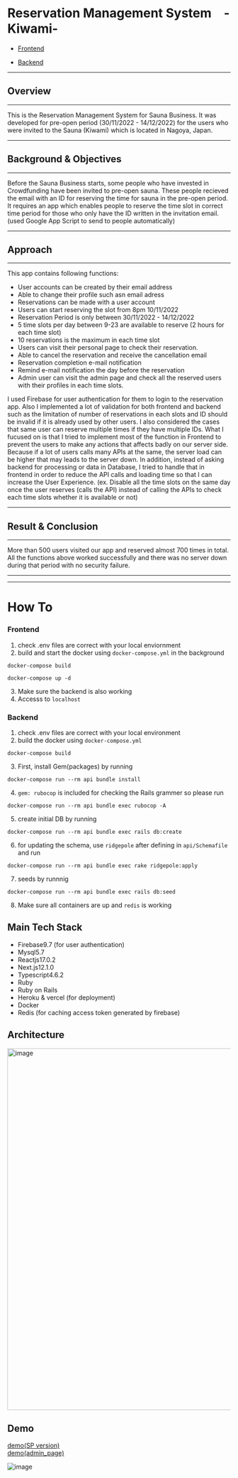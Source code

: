 # Reservation Management System　-Kiwami-

- [Frontend](https://github.com/tinaba96/kiwami/tree/master/kiwami-frontend)

- [Backend](https://github.com/tinaba96/kiwami/tree/master/kiwami-backend)

- - -
## Overview
- - -
This is the Reservation Management System for Sauna Business. It was developed for pre-open period (30/11/2022 - 14/12/2022) for the users who were invited to the Sauna (Kiwami) which is located in Nagoya, Japan.


- - -
## Background & Objectives
- - - 
Before the Sauna Business starts, some people who have invested in Crowdfunding have been invited to pre-open sauna. These people recieved the email with an ID for reserving the time for sauna in the pre-open period.
It requires an app which enables people to reserve the time slot in correct time period for those who only have the ID written in the invitation email. (used Google App Script to send to people automatically)


- - - 
## Approach
- - -
This app contains following functions:
- User accounts can be created by their email address
- Able to change their profile such asn email adress
- Reservations can be made with a user account
- Users can start reserving the slot from 8pm 10/11/2022
- Reservation Period is only between 30/11/2022 - 14/12/2022
- 5 time slots per day between 9-23 are available to reserve (2 hours for each time slot)
- 10 reservations is the maximum in each time slot
- Users can visit their personal page to check their reservation.
- Able to cancel the reservation and receive the cancellation email
- Reservation completion e-mail notification
- Remind e-mail notification the day before the reservation
- Admin user can visit the admin page and check all the reserved users with their profiles in each time slots.

I used Firebase for user authentication for them to login to the reservation app. Also I implemented a lot of validation for both frontend and backend such as the limitation of number of reservations in each slots and ID should be invalid if it is already used by other users.
I also considered the cases that same user can reserve multiple times if they have multiple IDs.
What I fucused on is that I tried to implement most of the function in Frontend to prevent the users to make any actions that affects badly on our server side. Because if a lot of users calls many APIs at the same, the server load can be higher that may leads to the server down. In addition, instead of asking backend for processing or data in Database, I tried to handle that in frontend in order to reduce the API calls and loading time so that I can increase the User Experience. (ex. Disable all the time slots on the same day once the user reserves (calls the API) instead of calling the APIs to check each time slots whether it is available or not)


- - - 
## Result & Conclusion
- - -
More than 500 users visited our app and reserved almost 700 times in total.
All the functions above worked successfully and there was no server down during that period with no security failure.


- - - 
- - - 

# How To
### Frontend
1. check .env files are correct with your local enviornment
2. build and start the docker using `docker-compose.yml` in the background
```
docker-compose build
```
```
docker-compose up -d
```
3. Make sure the backend is also working
4. Accesss to `localhost`

### Backend

1. check .env files are correct with your local environment
2. build the docker using `docker-compose.yml`
```
docker-compose build
```
3. First, install Gem(packages) by running
```
docker-compose run --rm api bundle install
```
4. `gem: rubocop` is included for checking the Rails grammer so please run
```
docker-compose run --rm api bundle exec rubocop -A
```
5. create initial DB by running
```
docker-compose run --rm api bundle exec rails db:create
```
6. for updating the schema, use `ridgepole` after defining in `api/Schemafile` and run
```
docker-compose run --rm api bundle exec rake ridgepole:apply
```
7. seeds by runnnig
```
docker-compose run --rm api bundle exec rails db:seed
```
8. Make sure all containers are up and `redis` is working


## Main Tech Stack
- Firebase9.7 (for user authentication)
- Mysql5.7
- Reactjs17.0.2
- Next.js12.1.0
- Typescript4.6.2
- Ruby
- Ruby on Rails
- Heroku & vercel (for deployment)
- Docker
- Redis (for caching access token generated by firebase)


## Architecture
<img width="814" alt="image" src="https://github.com/tinaba96/kiwami/assets/57109730/9075e404-9707-4b3a-b0cc-95f1a0a75062">





## Demo
[demo(SP version)](https://drive.google.com/file/d/1Om5dcyb7CAjAPm03jB-MlNz_VycCS_IK/view?usp=sharing)  
[demo(admin_page)](https://drive.google.com/file/d/1mTizYoQ97IGYCjTgNiEv2eivdAkuxC7L/view?usp=sharing)



![image](https://github.com/tinaba96/kiwami/assets/57109730/96b2b596-c14a-4cb9-8fb1-f53a28023217)

